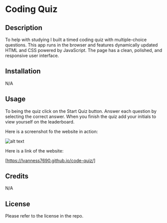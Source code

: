 # Coding Quiz

## Description

To help with studying I built a timed coding quiz with multiple-choice questions. This app runs in the browser and features dynamically updated HTML and CSS powered by JavaScript. The page has a clean, polished, and responsive user interface. 

## Installation

N/A

## Usage

To being the quiz click on the Start Quiz button. Answer each question by selecting the correct answer. When you finish the quiz add your initials to view yourself on the leaderboard.

Here is a screenshot fo the website in action:

![alt text](Assets/password-generator-demo.png)

Here is a link of the website:

[https://lvanness7690.github.io/code-quiz/]

## Credits

N/A

## License

Please refer to the license in the repo.
